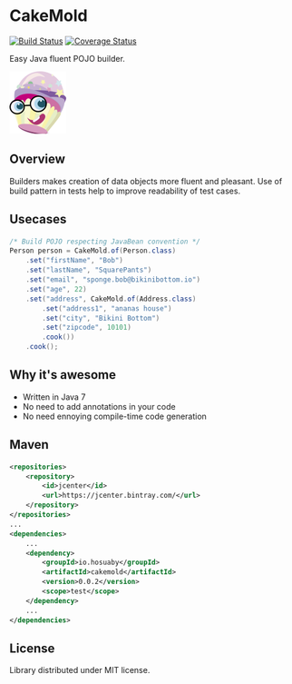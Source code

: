 # CakeMold

[![Build Status](https://travis-ci.org/hosuaby/CakeMold.svg?branch=master)](https://travis-ci.org/hosuaby/CakeMold)
[![Coverage Status](https://coveralls.io/repos/github/hosuaby/CakeMold/badge.svg?branch=master)](https://coveralls.io/github/hosuaby/CakeMold?branch=master)

Easy Java fluent POJO builder.

![](logo.png?raw=true)

## Overview
Builders makes creation of data objects more fluent and pleasant. Use of build
pattern in tests help to improve readability of test cases.

## Usecases
```java
/* Build POJO respecting JavaBean convention */
Person person = CakeMold.of(Person.class)
    .set("firstName", "Bob")
    .set("lastName", "SquarePants")
    .set("email", "sponge.bob@bikinibottom.io")
    .set("age", 22)
    .set("address", CakeMold.of(Address.class)
        .set("address1", "ananas house")
        .set("city", "Bikini Bottom")
        .set("zipcode", 10101)
        .cook())
    .cook();
```

## Why it's awesome
* Written in Java 7
* No need to add annotations in your code
* No need ennoying compile-time code generation

## Maven
```xml
<repositories>
    <repository>
        <id>jcenter</id>
        <url>https://jcenter.bintray.com/</url>
    </repository>
</repositories>
...
<dependencies>
    ...
    <dependency>
        <groupId>io.hosuaby</groupId>
        <artifactId>cakemold</artifactId>
        <version>0.0.2</version>
        <scope>test</scope>
    </dependency>
    ...
</dependencies>
```

## License
Library distributed under MIT license.
